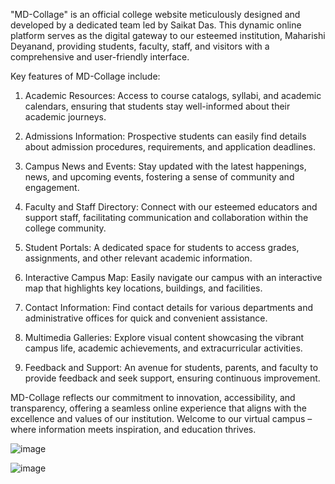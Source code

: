 "MD-Collage" is an official college website meticulously designed and developed by a dedicated team led by Saikat Das. This dynamic online platform serves as the digital gateway to our esteemed institution, Maharishi Deyanand, providing students, faculty, staff, and visitors with a comprehensive and user-friendly interface.

Key features of MD-Collage include:
1. Academic Resources: Access to course catalogs, syllabi, and academic calendars, ensuring that students stay well-informed about their academic journeys.

2. Admissions Information: Prospective students can easily find details about admission procedures, requirements, and application deadlines.

3. Campus News and Events: Stay updated with the latest happenings, news, and upcoming events, fostering a sense of community and engagement.

4. Faculty and Staff Directory: Connect with our esteemed educators and support staff, facilitating communication and collaboration within the college community.

5. Student Portals: A dedicated space for students to access grades, assignments, and other relevant academic information.

6. Interactive Campus Map: Easily navigate our campus with an interactive map that highlights key locations, buildings, and facilities.

7. Contact Information: Find contact details for various departments and administrative offices for quick and convenient assistance.

8. Multimedia Galleries: Explore visual content showcasing the vibrant campus life, academic achievements, and extracurricular activities.

9. Feedback and Support: An avenue for students, parents, and faculty to provide feedback and seek support, ensuring continuous improvement.

MD-Collage reflects our commitment to innovation, accessibility, and transparency, offering a seamless online experience that aligns with the excellence and values of our institution. Welcome to our virtual campus – where information meets inspiration, and education thrives.


![image](https://github.com/20bcs6818das/MD-collage/assets/99317856/30a472bf-1440-46e8-9fcb-8b8014a31504)

![image](https://github.com/20bcs6818das/MD-collage/assets/99317856/f661a61a-26d4-4823-b961-d6b72f502b30)

